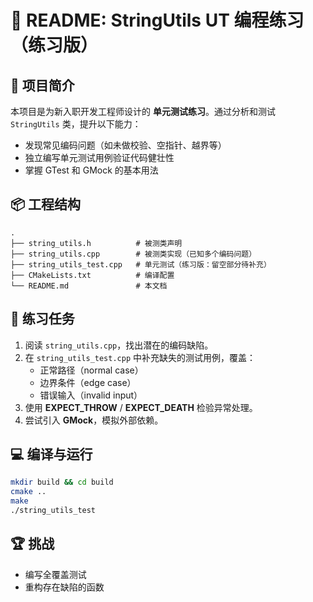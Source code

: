 
# 📘 README: StringUtils UT 编程练习（练习版）

## 📝 项目简介
本项目是为新入职开发工程师设计的 **单元测试练习**。通过分析和测试 `StringUtils` 类，提升以下能力：

- 发现常见编码问题（如未做校验、空指针、越界等）
- 独立编写单元测试用例验证代码健壮性
- 掌握 GTest 和 GMock 的基本用法

## 📦 工程结构
```
.
├── string_utils.h          # 被测类声明
├── string_utils.cpp        # 被测类实现（已知多个编码问题）
├── string_utils_test.cpp   # 单元测试（练习版：留空部分待补充）
├── CMakeLists.txt          # 编译配置
└── README.md               # 本文档
```

## 🎯 练习任务
1. 阅读 `string_utils.cpp`，找出潜在的编码缺陷。
2. 在 `string_utils_test.cpp` 中补充缺失的测试用例，覆盖：
   - 正常路径（normal case）
   - 边界条件（edge case）
   - 错误输入（invalid input）
3. 使用 **EXPECT_THROW** / **EXPECT_DEATH** 检验异常处理。
4. 尝试引入 **GMock**，模拟外部依赖。

## 💻 编译与运行
```bash
mkdir build && cd build
cmake ..
make
./string_utils_test
```

## 🏆 挑战
- 编写全覆盖测试
- 重构存在缺陷的函数
